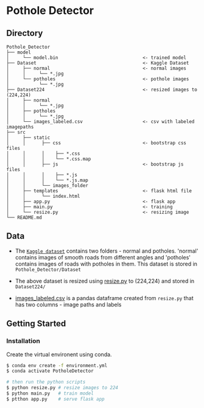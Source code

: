 # Pothole Detector

## Directory

```
Pothole_Detector
├── model                                         
│     └── model.bin                               <- trained model  
├── Dataset                                       <- Kaggle Dataset
│     ├── normal                                  <- normal images
│     │     └── *.jpg      
│     └── potholes                                <- pothole images
│           └── *.jpg 
├── Dataset224                                    <- resized images to (224,224)
│     ├── normal                                  
│     │     └── *.jpg      
│     ├── potholes                                
│     │     └── *.jpg 
│     └── images_labeled.csv                      <- csv with labeled imagepaths
├── src
│     ├── static                                    
│     │      ├── css                              <- bootstrap css files 
│     │      │    ├── *.css
│     │      │    └── *.css.map 
│     │      ├── js                               <- bootstrap js files  
│     │      │    ├── *.js
│     │      │    └── *.js.map 
│     │      └── images_folder
│     ├── templates                               <- flask html file
│     │      └── index.html
│     ├── app.py                                  <- flask app
│     ├── main.py                                 <- training    
│     └── resize.py                               <- resizing image
└── README.md
```
## Data

* The [`Kaggle dataset`](https://www.kaggle.com/atulyakumar98/pothole-detection-dataset) contains two folders - normal and potholes. 'normal' contains images of smooth roads from different angles and 'potholes' contains images of roads with potholes in them. This dataset is stored in `Pothole_Detector/Dataset`

* The above dataset is resized using [resize.py](src/resize.py) to (224,224) and stored in `Dataset224/`
* [images_labeled.csv](Dataset224/images_labeled.csv) is a pandas dataframe created from `resize.py` that has two columns - image paths and labels


## Getting Started

### Installation

Create the virtual environent using conda. 

```bash
$ conda env create -f environment.yml
$ conda activate PotholeDetector

# then run the python scripts
$ python resize.py # resize images to 224
$ python main.py   # train model
$ ptthon app.py    # serve flask app
```



